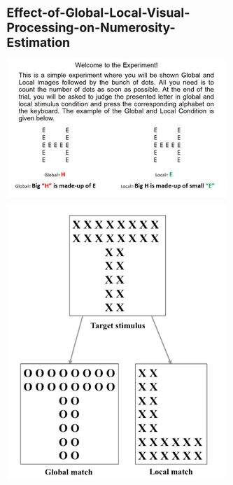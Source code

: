 # Effect-of-Global-Local-Visual-Processing-on-Numerosity-Estimation

![Instruction](https://github.com/ApoorvaSrivastav/Effect-of-Global-Local-Visual-Processing-on-Numerosity-Estimation/blob/main/Instructions.JPG)

![Instruction](https://github.com/ApoorvaSrivastav/Effect-of-Global-Local-Visual-Processing-on-Numerosity-Estimation/blob/main/Targetstimulus.png)
